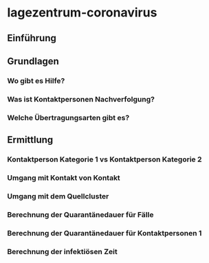 # lagezentrum-coronavirus
## Einführung

## Grundlagen

### Wo gibt es Hilfe?

### Was ist Kontaktpersonen Nachverfolgung?

### Welche Übertragungsarten gibt es?

## Ermittlung

### Kontaktperson Kategorie 1 vs Kontaktperson Kategorie 2

### Umgang mit Kontakt von Kontakt

### Umgang mit dem Quellcluster

### Berechnung der Quarantänedauer für Fälle

### Berechnung der Quarantänedauer für Kontaktpersonen 1

### Berechnung der infektiösen Zeit

